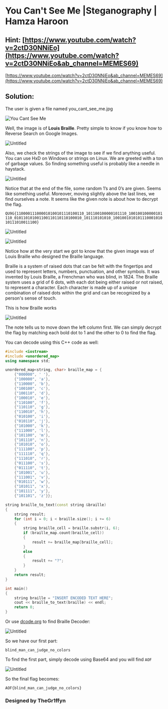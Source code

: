# You Can't See Me |Steganography | Hamza Haroon

## Hint: [https://www.youtube.com/watch?v=2ctD30NNiEo](https://www.youtube.com/watch?v=2ctD30NNiEo&ab_channel=MEMES69)

[https://www.youtube.com/watch?v=2ctD30NNiEo&ab_channel=MEMES69](https://www.youtube.com/watch?v=2ctD30NNiEo&ab_channel=MEMES69)

## Solution:

The user is given a file named you_cant_see_me.jpg 

![You Cant See Me](https://user-images.githubusercontent.com/95119705/221403644-9e319a02-5fb1-427c-a8a5-6dd82606c90f.jpg)


Well, the image is of **Louis Braille**. Pretty simple to know if you know how to Reverse Search on Google Images.

![Untitled](You%20Can't%20See%20Me%20Steganography%20Hamza%20Haroon%20b6a48fabe7fd41929c16d8004cc1bf05/Untitled.png)

Also, we check the strings of the image to see if we find anything useful. You can use HxD on Windows or strings on Linux. We are greeted with a ton of garbage values. So finding something useful is probably like a needle in haystack. 

![Untitled](You%20Can't%20See%20Me%20Steganography%20Hamza%20Haroon%20b6a48fabe7fd41929c16d8004cc1bf05/Untitled%201.png)

Notice that at the end of the file, some random 1’s and 0’s are given. Seems like something useful. Moreover, moving slightly above the last lines, we find ourselves a note. It seems like the given note is about how to decrypt the flag.

`QU9G{110000111000010100101110100110_101100100000101110_100100100000101110_010110101001100110110110100010_101110101010_100100101010111000101010111010011100}`

![Untitled](You%20Can't%20See%20Me%20Steganography%20Hamza%20Haroon%20b6a48fabe7fd41929c16d8004cc1bf05/Untitled%202.png)

![Untitled](You%20Can't%20See%20Me%20Steganography%20Hamza%20Haroon%20b6a48fabe7fd41929c16d8004cc1bf05/Untitled%203.png)

Notice how at the very start we got to know that the given image was of Louis Braille who designed the Braille language. 

Braille is a system of raised dots that can be felt with the fingertips and used to represent letters, numbers, punctuation, and other symbols. It was invented by Louis Braille, a Frenchman who was blind, in 1824. The Braille system uses a grid of 6 dots, with each dot being either raised or not raised, to represent a character. Each character is made up of a unique combination of raised dots within the grid and can be recognized by a person's sense of touch.

This is how Braille works

![Untitled](You%20Can't%20See%20Me%20Steganography%20Hamza%20Haroon%20b6a48fabe7fd41929c16d8004cc1bf05/Untitled%204.png)

The note tells us to move down the left column first. We can simply decrypt the flag by matching each bold dot to 1 and the other to 0 to find the flag. 

You can decode using this C++ code as well:

```cpp
#include <iostream>
#include <unordered_map>
using namespace std;

unordered_map<string, char> braille_map = {
    {"000000", ' '},
    {"100000", 'a'},
    {"110000", 'b'},
    {"100100", 'c'},
    {"100110", 'd'},
    {"100010", 'e'},
    {"110100", 'f'},
    {"110110", 'g'},
    {"110010", 'h'},
    {"010100", 'i'},
    {"010110", 'j'},
    {"101000", 'k'},
    {"111000", 'l'},
    {"101100", 'm'},
    {"101110", 'n'},
    {"101010", 'o'},
    {"111100", 'p'},
    {"111110", 'q'},
    {"111010", 'r'},
    {"011100", 's'},
    {"011110", 't'},
    {"101001", 'u'},
    {"111001", 'v'},
    {"010111", 'w'},
    {"101011", 'x'},
    {"101111", 'y'},
    {"101101", 'z'}};

string braille_to_text(const string &braille)
{
    string result;
    for (int i = 0; i < braille.size(); i += 6)
    {
        string braille_cell = braille.substr(i, 6);
        if (braille_map.count(braille_cell))
        {
            result += braille_map[braille_cell];
        }
        else
        {
            result += "?";
        }
    }
    return result;
}

int main()
{
    string braille = "INSERT ENCODED TEXT HERE";
    cout << braille_to_text(braille) << endl;
    return 0;
}
```

Or use [dcode.org](http://dcode.org) to find Braille Decoder:

![Untitled](You%20Can't%20See%20Me%20Steganography%20Hamza%20Haroon%20b6a48fabe7fd41929c16d8004cc1bf05/Untitled%205.png)

So we have our first part:

`blind_man_can_judge_no_colors`

To find the first part, simply decode using Base64 and you will find `AOF`

![Untitled](You%20Can't%20See%20Me%20Steganography%20Hamza%20Haroon%20b6a48fabe7fd41929c16d8004cc1bf05/Untitled%206.png)

So the final flag becomes:

`AOF{blind_man_can_judge_no_colors}`

### Designed by TheGr1ffyn
